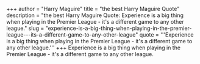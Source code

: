 +++
author = "Harry Maguire"
title = "the best Harry Maguire Quote"
description = "the best Harry Maguire Quote: Experience is a big thing when playing in the Premier League - it's a different game to any other league."
slug = "experience-is-a-big-thing-when-playing-in-the-premier-league---its-a-different-game-to-any-other-league"
quote = '''Experience is a big thing when playing in the Premier League - it's a different game to any other league.'''
+++
Experience is a big thing when playing in the Premier League - it's a different game to any other league.
